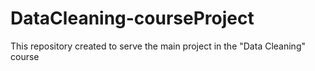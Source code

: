 # DataCleaning-courseProject
This repository created to serve the main project in the "Data Cleaning" course 

